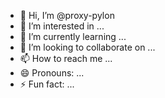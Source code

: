 - 👋 Hi, I’m @proxy-pylon
- 👀 I’m interested in ...
- 🌱 I’m currently learning ...
- 💞️ I’m looking to collaborate on ...
- 📫 How to reach me ...
- 😄 Pronouns: ...
- ⚡ Fun fact: ...

<!---
proxy-pylon/proxy-pylon is a ✨ special ✨ repository because its `README.md` (this file) appears on your GitHub profile.
You can click the Preview link to take a look at your changes.
--->
